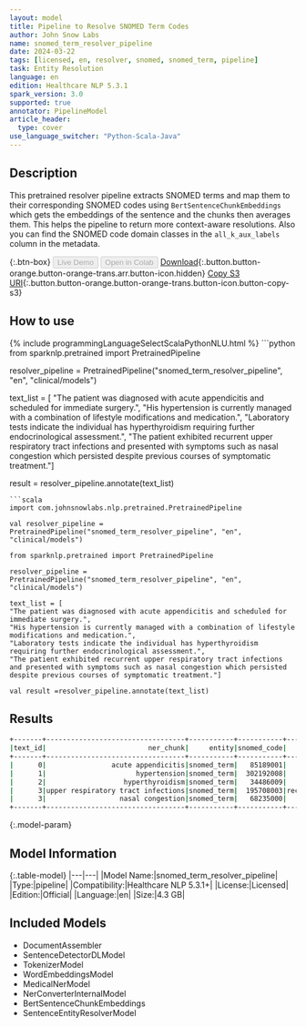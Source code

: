 ```yaml
---
layout: model
title: Pipeline to Resolve SNOMED Term Codes
author: John Snow Labs
name: snomed_term_resolver_pipeline
date: 2024-03-22
tags: [licensed, en, resolver, snomed, snomed_term, pipeline]
task: Entity Resolution
language: en
edition: Healthcare NLP 5.3.1
spark_version: 3.0
supported: true
annotator: PipelineModel
article_header:
  type: cover
use_language_switcher: "Python-Scala-Java"
---
```


## Description

This pretrained resolver pipeline extracts SNOMED terms and map them to their corresponding SNOMED codes using `BertSentenceChunkEmbeddings` which gets the embeddings of the sentence and the chunks then averages them. This helps the pipeline to return more context-aware resolutions. Also you can find the SNOMED code domain classes in the `all_k_aux_labels` column in the metadata.

{:.btn-box}
<button class="button button-orange" disabled>Live Demo</button>
<button class="button button-orange" disabled>Open in Colab</button>
[Download](https://s3.amazonaws.com/auxdata.johnsnowlabs.com/clinical/models/snomed_term_resolver_pipeline_en_5.3.1_3.0_1711101600834.zip){:.button.button-orange.button-orange-trans.arr.button-icon.hidden}
[Copy S3 URI](s3://auxdata.johnsnowlabs.com/clinical/models/snomed_term_resolver_pipeline_en_5.3.1_3.0_1711101600834.zip){:.button.button-orange.button-orange-trans.button-icon.button-copy-s3}

## How to use



<div class="tabs-box" markdown="1">
{% include programmingLanguageSelectScalaPythonNLU.html %}
```python
from sparknlp.pretrained import PretrainedPipeline

resolver_pipeline = PretrainedPipeline("snomed_term_resolver_pipeline", "en", "clinical/models")

text_list = [
"The patient was diagnosed with acute appendicitis and scheduled for immediate surgery.",
"His hypertension is currently managed with a combination of lifestyle modifications and medication.",
"Laboratory tests indicate the individual has hyperthyroidism requiring further endocrinological assessment.",
"The patient exhibited recurrent upper respiratory tract infections and presented with symptoms such as nasal congestion which persisted despite previous courses of symptomatic treatment."]

result = resolver_pipeline.annotate(text_list)
```
```scala
import com.johnsnowlabs.nlp.pretrained.PretrainedPipeline

val resolver_pipeline = PretrainedPipeline("snomed_term_resolver_pipeline", "en", "clinical/models")

from sparknlp.pretrained import PretrainedPipeline

resolver_pipeline = PretrainedPipeline("snomed_term_resolver_pipeline", "en", "clinical/models")

text_list = [
"The patient was diagnosed with acute appendicitis and scheduled for immediate surgery.",
"His hypertension is currently managed with a combination of lifestyle modifications and medication.",
"Laboratory tests indicate the individual has hyperthyroidism requiring further endocrinological assessment.",
"The patient exhibited recurrent upper respiratory tract infections and presented with symptoms such as nasal congestion which persisted despite previous courses of symptomatic treatment."]

val result =resolver_pipeline.annotate(text_list)
```
</div>

## Results

```bash
+-------+----------------------------------+-----------+-----------+-------------------------------------------+------------------------------------------------------------+------------------------------------------------------------+------------------------------------------------------------+
|text_id|                         ner_chunk|     entity|snomed_code|                                description|                                                   all_codes|                                                 resolutions|                                            all_k_aux_labels|
+-------+----------------------------------+-----------+-----------+-------------------------------------------+------------------------------------------------------------+------------------------------------------------------------+------------------------------------------------------------+
|      0|                acute appendicitis|snomed_term|   85189001|                         acute appendicitis|85189001:::286967008:::4998000:::84534001:::235770006:::2...|acute appendicitis:::acute perforated appendicitis:::acut...|Clinical Finding:::Clinical Finding:::Clinical Finding:::...|
|      1|                      hypertension|snomed_term|  302192008|              on treatment for hypertension|302192008:::38341003:::275944005:::308502002:::270440008:...|on treatment for hypertension:::hypertension:::hypertensi...|Procedure:::Clinical Finding:::Procedure:::Clinical Findi...|
|      2|                   hyperthyroidism|snomed_term|   34486009|                            hyperthyroidism|34486009:::237510004:::4997005:::161442007:::722941003:::...|hyperthyroidism:::iodine-induced hyperthyroidism:::factit...|Clinical Finding:::Clinical Finding:::Clinical Finding:::...|
|      3|upper respiratory tract infections|snomed_term|  195708003|recurrent upper respiratory tract infection|195708003:::54150009:::312118003:::54398005:::195647007::...|recurrent upper respiratory tract infection:::upper respi...|Clinical Finding:::Clinical Finding:::Clinical Finding:::...|
|      3|                  nasal congestion|snomed_term|   68235000|                           nasal congestion|68235000:::267100006:::2571000112102:::19452008:::6461100...|nasal congestion:::nasal obstruction present:::recurrent ...|Clinical Finding:::Context-dependent:::No_Concept_Class::...|
+-------+----------------------------------+-----------+-----------+-------------------------------------------+------------------------------------------------------------+------------------------------------------------------------+------------------------------------------------------------+
```

{:.model-param}
## Model Information

{:.table-model}
|---|---|
|Model Name:|snomed_term_resolver_pipeline|
|Type:|pipeline|
|Compatibility:|Healthcare NLP 5.3.1+|
|License:|Licensed|
|Edition:|Official|
|Language:|en|
|Size:|4.3 GB|

## Included Models

- DocumentAssembler
- SentenceDetectorDLModel
- TokenizerModel
- WordEmbeddingsModel
- MedicalNerModel
- NerConverterInternalModel
- BertSentenceChunkEmbeddings
- SentenceEntityResolverModel